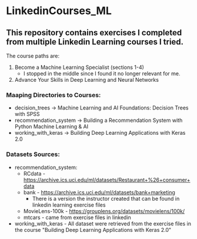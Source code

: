# LinkedinCourses_ML

## This repository contains exercises I completed from multiple Linkedin Learning courses I tried.

The course paths are:
1) Become a Machine Learning Specialist (sections 1-4)
    * I stopped in the middle since I found it no longer relevant for me.
2) Advance Your Skills in Deep Learning and Neural Networks

### Maaping Directories to Courses:

* decision_trees -> Machine Learning and AI Foundations: Decision Trees with SPSS
* recommendation_system -> Building a Recommendation System with Python Machine Learning & AI
* working_with_keras -> Building Deep Learning Applications with Keras 2.0

### Datasets Sources:

* recommendation_system:
    * RCdata - https://archive.ics.uci.edu/ml/datasets/Restaurant+%26+consumer+data
    * bank - https://archive.ics.uci.edu/ml/datasets/bank+marketing
        * There is a version the instructor created that can be found in linkedin learning exercise files
    * MovieLens-100k - https://grouplens.org/datasets/movielens/100k/
    * mtcars - came from exercise files in linkedin
* working_with_keras - All dataset were retrieved from the exercise files in the course "Building Deep Learning Applications with Keras 2.0"